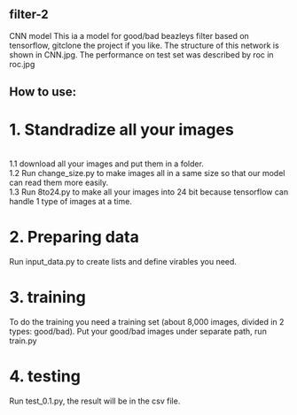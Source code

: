 
## filter-2
CNN model
This ia a model for good/bad beazleys filter based on tensorflow, gitclone the project if you like.
The structure of this network is shown in CNN.jpg.
The performance on test set was described by roc in roc.jpg
## How to use:

# 1. Standradize all your images

<br> 1.1 download all your images and put them in a folder. 
<br> 1.2 Run change_size.py to make images all in a same size so that our model can read them more easily.
<br> 1.3 Run 8to24.py to make all your images into 24 bit because tensorflow can handle 1 type of images at a time.

# 2. Preparing data
Run input_data.py to create lists and define virables you need.

# 3. training
To do the training you need a training set (about 8,000 images, divided in 2 types: good/bad).
Put your good/bad images under separate path, run train.py

# 4. testing
Run test_0.1.py, the result will be in the csv file.
